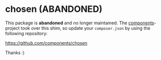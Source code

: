 chosen (ABANDONED)
==================

This package is **abandoned** and no longer maintained. The [components](https://github.com/components)-project took over this shim, so update your `composer.json` by using the following repository:

https://github.com/components/chosen

Thanks :)
